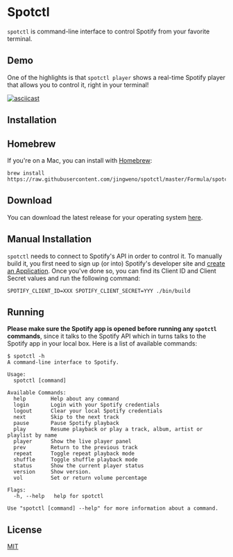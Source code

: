 # Spotctl

`spotctl` is command-line interface to control Spotify from your favorite terminal.

## Demo

One of the highlights is that `spotctl player` shows a real-time Spotify player that allows you to control it, right in your terminal!

[![asciicast](https://asciinema.org/a/154262.png)](https://asciinema.org/a/154262)

## Installation

## Homebrew

If you're on a Mac, you can install with [Homebrew](https://brew.sh/):

```
brew install https://raw.githubusercontent.com/jingweno/spotctl/master/Formula/spotctl.rb
```

## Download

You can download the latest release for your operating system [here](https://github.com/jingweno/spotctl/releases).

## Manual Installation

`spotctl` needs to connect to Spotify's API in order to control it.
To manually build it, you first need to sign up (or into) Spotify's developer site and [create an Application](https://developer.spotify.com/my-applications/#!/applications/create).
Once you've done so, you can find its Client ID and Client Secret values and run the following command:

```
SPOTIFY_CLIENT_ID=XXX SPOTIFY_CLIENT_SECRET=YYY ./bin/build
```

## Running

**Please make sure the Spotify app is opened before running any `spotctl` commands**, since it talks to the Spotify API which in turns talks to the Spotify app in your local box.
Here is a list of available commands:

```
$ spotctl -h
A command-line interface to Spotify.

Usage:
  spotctl [command]

Available Commands:
  help        Help about any command
  login       Login with your Spotify credentials
  logout      Clear your local Spotify credentials
  next        Skip to the next track
  pause       Pause Spotify playback
  play        Resume playback or play a track, album, artist or playlist by name
  player      Show the live player panel
  prev        Return to the previous track
  repeat      Toggle repeat playback mode
  shuffle     Toggle shuffle playback mode
  status      Show the current player status
  version     Show version.
  vol         Set or return volume percentage

Flags:
  -h, --help   help for spotctl

Use "spotctl [command] --help" for more information about a command.
```

## License

[MIT](https://github.com/jingweno/spotctl/blob/master/LICENSE)
